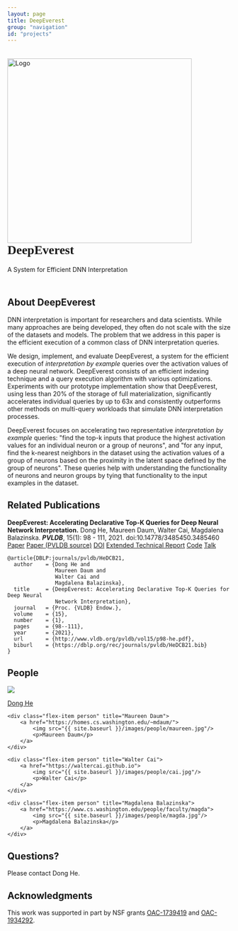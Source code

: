 ```yaml
---
layout: page
title: DeepEverest
group: "navigation"
id: "projects"
---
```


<link href="https://maxcdn.bootstrapcdn.com/bootstrap/3.3.6/css/bootstrap.min.css" rel="stylesheet">

<style type="text/css">
	@font-face {
	    font-family: "AdventPro";
	    src: url("fonts/AdventPro-Bold.woff") format('woff');
	}

	.title {
		font-family: AdventPro;
		margin-top: 0;
	}

	figure.video {
		width: 50%;
		float: left;
		padding: 0.5em;
	}

	figure.video video {
		width: 100%;
	}

	#architecture img {
		width: 100%;
		margin: 2em;
	}

	table.table {
		min-width: 40em;
		overflow-x: auto;
	}
</style>

<div class="jumbotron" style="background-image: none; background-color: inherit; background-size: cover; height: auto; padding: 5px 0 10px 0; margin-top: 2em">
  <img src="../../images/projects/deepeverest.png" alt="Logo" style="width: 26rem" />
  <h1 class="title">DeepEverest</h1>
  <p>A System for Efficient DNN Interpretation</p>
</div>

## About DeepEverest

<p>
DNN interpretation is important for researchers and data scientists. While many approaches are being developed, they often do not scale with the size of the datasets and models. The problem that we address in this paper is the efficient execution of a common class of DNN interpretation queries.
</p>

<p>
We design, implement, and evaluate DeepEverest, a system for the efficient execution of <i>interpretation by example</i> queries over the activation values of a deep neural network. DeepEverest consists of an efficient indexing technique and a query execution algorithm with various optimizations. Experiments with our prototype implementation show that DeepEverest, using less than 20% of the storage of full materialization, significantly accelerates individual queries by up to 63x and consistently outperforms other methods on multi-query workloads that simulate DNN interpretation processes.
</p>

<p>
DeepEverest focuses on accelerating two representative <i>interpretation by example</i> queries: "find the top-k inputs that produce the highest activation values for an individual neuron or a group of neurons", and "for any input, find the k-nearest neighbors in the dataset using the activation values of a group of neurons based on the proximity in the latent space defined by the group of neurons". These queries help with understanding the functionality of neurons and neuron groups by tying that functionality to the input examples in the dataset. 
</p>

<!-- The fundamental building blocks of DNN interpretation are neurons and groups of neurons. To understand what individual neurons and groups of neurons learn and detect, researchers often ask <i>interpretation by example</i> queries.  -->

## Related Publications
<p>
	<strong>DeepEverest: Accelerating Declarative Top-K Queries for Deep Neural Network Interpretation.</strong> Dong He, Maureen Daum, Walter Cai, Magdalena Balazinska. <strong><i>PVLDB</i></strong>, 15(1): 98 - 111, 2021. doi:10.14778/3485450.3485460
	<a class="btn btn-primary btn-xs" href="p322-he.pdf" role="button">Paper</a>
	<a class="btn btn-primary btn-xs" href="http://vldb.org/pvldb/vol15/p98-he.pdf" role="button">Paper (PVLDB source)</a>
	<a class="btn btn-warning btn-xs" href="https://doi.org/10.14778/3485450.3485460" role="button">DOI</a>
	<a class="btn btn-info btn-xs" href="https://arxiv.org/abs/2104.02234" role="button">Extended Technical Report</a>
	<a class="btn btn-success btn-xs" href="https://github.com/uwdb/deepeverest" role="button">Code</a>
	<a class="btn btn-primary btn-xs label-danger" href="https://youtu.be/YAANPB32zX0" role="button">Talk</a>
</p>

```
@article{DBLP:journals/pvldb/HeDCB21,
  author    = {Dong He and
               Maureen Daum and
               Walter Cai and
               Magdalena Balazinska},
  title     = {DeepEverest: Accelerating Declarative Top-K Queries for Deep Neural
               Network Interpretation},
  journal   = {Proc. {VLDB} Endow.},
  volume    = {15},
  number    = {1},
  pages     = {98--111},
  year      = {2021},
  url       = {http://www.vldb.org/pvldb/vol15/p98-he.pdf},
  biburl    = {https://dblp.org/rec/journals/pvldb/HeDCB21.bib}
}
```

## People

<div id="people"></div>
<div class="flex-container people image-container">
	<div class="flex-item person" title="Dong He">
		<a href="https://dongheuw.github.io">
			<img src="{{ site.baseurl }}/images/people/dong.jpg"/>
			<p>Dong He</p>
		</a>
	</div>

    <div class="flex-item person" title="Maureen Daum">
		<a href="https://homes.cs.washington.edu/~mdaum/">
			<img src="{{ site.baseurl }}/images/people/maureen.jpg"/>
			<p>Maureen Daum</p>
		</a>
	</div>

	<div class="flex-item person" title="Walter Cai">
		<a href="https://waltercai.github.io">
			<img src="{{ site.baseurl }}/images/people/cai.jpg"/>
			<p>Walter Cai</p>
		</a>
	</div>

	<div class="flex-item person" title="Magdalena Balazinska">
		<a href="https://www.cs.washington.edu/people/faculty/magda">
			<img src="{{ site.baseurl }}/images/people/magda.jpg"/>
			<p>Magdalena Balazinska</p>
		</a>
	</div>
</div>


## Questions?

Please contact Dong He.


## Acknowledgments
This work was supported in part by NSF grants [OAC-1739419](https://www.nsf.gov/awardsearch/showAward?AWD_ID=1739419) and [OAC-1934292](https://www.nsf.gov/awardsearch/showAward?AWD_ID=1934292).

&nbsp;

